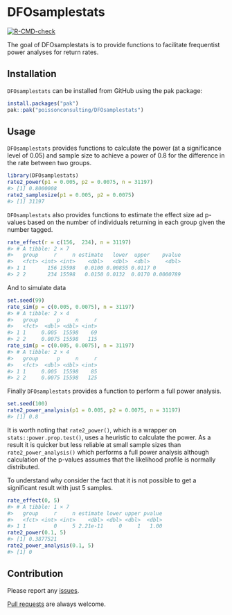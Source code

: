 
<!-- README.md is generated from README.Rmd. Please edit that file -->

# DFOsamplestats

<!-- badges: start -->

[![R-CMD-check](https://github.com/poissonconsulting/DFOsamplestats/actions/workflows/R-CMD-check.yaml/badge.svg)](https://github.com/poissonconsulting/DFOsamplestats/actions/workflows/R-CMD-check.yaml)
<!-- badges: end -->

The goal of DFOsamplestats is to provide functions to facilitate
frequentist power analyses for return rates.

## Installation

`DFOsamplestats` can be installed from GitHub using the pak package:

``` r
install.packages("pak")
pak::pak("poissonconsulting/DFOsamplestats")
```

## Usage

`DFOsamplestats` provides functions to calculate the power (at a
significance level of 0.05) and sample size to achieve a power of 0.8
for the difference in the rate between two groups.

``` r
library(DFOsamplestats)
rate2_power(p1 = 0.005, p2 = 0.0075, n = 31197)
#> [1] 0.8000008
rate2_samplesize(p1 = 0.005, p2 = 0.0075)
#> [1] 31197
```

`DFOsamplestats` also provides functions to estimate the effect size ad
p-values based on the number of individuals returning in each group
given the number tagged.

``` r
rate_effect(r = c(156,  234), n = 31197)
#> # A tibble: 2 × 7
#>   group     r     n estimate   lower  upper    pvalue
#>   <fct> <int> <int>    <dbl>   <dbl>  <dbl>     <dbl>
#> 1 1       156 15598   0.0100 0.00855 0.0117 0        
#> 2 2       234 15598   0.0150 0.0132  0.0170 0.0000789
```

And to simulate data

``` r
set.seed(99)
rate_sim(p = c(0.005, 0.0075), n = 31197)
#> # A tibble: 2 × 4
#>   group      p     n     r
#>   <fct>  <dbl> <dbl> <int>
#> 1 1     0.005  15598    69
#> 2 2     0.0075 15598   115
rate_sim(p = c(0.005, 0.0075), n = 31197)
#> # A tibble: 2 × 4
#>   group      p     n     r
#>   <fct>  <dbl> <dbl> <int>
#> 1 1     0.005  15598    85
#> 2 2     0.0075 15598   125
```

Finally `DFOsamplestats` provides a function to perform a full power
analysis.

``` r
set.seed(100)
rate2_power_analysis(p1 = 0.005, p2 = 0.0075, n = 31197)
#> [1] 0.8
```

It is worth noting that `rate2_power()`, which is a wrapper on
`stats::power.prop.test()`, uses a heuristic to calculate the power. As
a result it is quicker but less reliable at small sample sizes than
`rate2_power_analysis()` which performs a full power analysis although
calculation of the p-values assumes that the likelihood profile is
normally distributed.

To understand why consider the fact that it is not possible to get a
significant result with just 5 samples.

``` r
rate_effect(0, 5)
#> # A tibble: 1 × 7
#>   group     r     n estimate lower upper pvalue
#>   <fct> <int> <int>    <dbl> <dbl> <dbl>  <dbl>
#> 1 1         0     5 2.21e-11     0     1   1.00
rate2_power(0.1, 5)
#> [1] 0.3877521
rate2_power_analysis(0.1, 5)
#> [1] 0
```

## Contribution

Please report any
[issues](https://github.com/poissonconsulting/DFOsamplestats/issues).

[Pull
requests](https://github.com/poissonconsulting/DFOsamplestats/pulls) are
always welcome.
